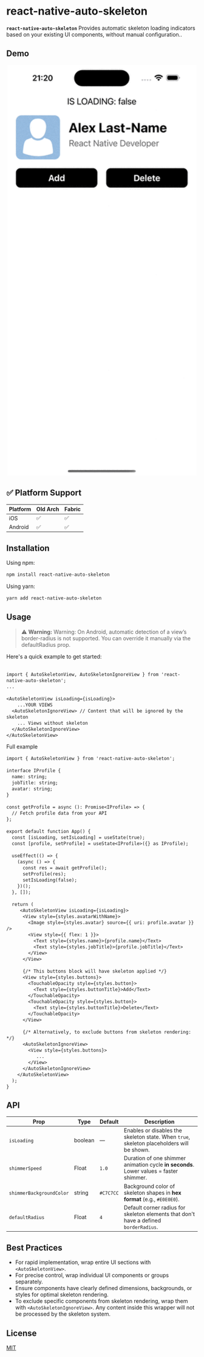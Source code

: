 # react-native-auto-skeleton

**`react-native-auto-skeleton`** Provides automatic skeleton loading indicators based on your existing UI components, without manual configuration..

## Demo
<p align="center">
<img src="./assets/demo.gif" width="500" alt="react-native-auto-skeleton demo" />
</p>

## ✅ Platform Support

| Platform | Old Arch | Fabric |
|----------|----------|--------|
| iOS      | ✅        | ✅      |
| Android  | ✅        | ✅      |

## Installation

Using npm:
```bash
npm install react-native-auto-skeleton
```

Using yarn:
```bash
yarn add react-native-auto-skeleton
```

## Usage

> ⚠️ **Warning:** Warning: On Android, automatic detection of a view’s border-radius is not supported. You can override it manually via the defaultRadius prop.

Here's a quick example to get started:


```tsx

import { AutoSkeletonView, AutoSkeletonIgnoreView } from 'react-native-auto-skeleton';
...

<AutoSkeletonView isLoading={isLoading}>
    ...YOUR VIEWS
  <AutoSkeletonIgnoreView> // Content that will be ignored by the skeleton
    ... Views without skeleton
  </AutoSkeletonIgnoreView>
</AutoSkeletonView>
```

Full example

```tsx
import { AutoSkeletonView } from 'react-native-auto-skeleton';

interface IProfile {
  name: string;
  jobTitle: string;
  avatar: string;
}

const getProfile = async (): Promise<IProfile> => {
  // Fetch profile data from your API
};

export default function App() {
  const [isLoading, setIsLoading] = useState(true);
  const [profile, setProfile] = useState<IProfile>({} as IProfile);

  useEffect(() => {
    (async () => {
      const res = await getProfile();
      setProfile(res);
      setIsLoading(false);
    })();
  }, []);

  return (
     <AutoSkeletonView isLoading={isLoading}>
      <View style={styles.avatarWithName}>
        <Image style={styles.avatar} source={{ uri: profile.avatar }} />
        <View style={{ flex: 1 }}>
          <Text style={styles.name}>{profile.name}</Text>
          <Text style={styles.jobTitle}>{profile.jobTitle}</Text>
        </View>
      </View>

      {/* This buttons block will have skeleton applied */}
      <View style={styles.buttons}>
        <TouchableOpacity style={styles.button}>
          <Text style={styles.buttonTitle}>Add</Text>
        </TouchableOpacity>
        <TouchableOpacity style={styles.button}>
          <Text style={styles.buttonTitle}>Delete</Text>
        </TouchableOpacity>
      </View>

      {/* Alternatively, to exclude buttons from skeleton rendering: */}
      <AutoSkeletonIgnoreView>
        <View style={styles.buttons}>
           ...
        </View>
      </AutoSkeletonIgnoreView>
    </AutoSkeletonView>
  );
}
```

## API

| Prop                      | Type    | Default | Description                                                                                   |
|---------------------------|---------|---------|-----------------------------------------------------------------------------------------------|
| `isLoading`               | boolean | —       | Enables or disables the skeleton state. When `true`, skeleton placeholders will be shown.     |
| `shimmerSpeed`            | Float   | `1.0`   | Duration of one shimmer animation cycle **in seconds**. Lower values = faster shimmer.        |
| `shimmerBackgroundColor`  | string  | `#C7C7CC`       | Background color of skeleton shapes in **hex format** (e.g., `#E0E0E0`).                      |
| `defaultRadius`           | Float   | `4`     | Default corner radius for skeleton elements that don't have a defined `borderRadius`.         |

## Best Practices

- For rapid implementation, wrap entire UI sections with `<AutoSkeletonView>`.
- For precise control, wrap individual UI components or groups separately.
- Ensure components have clearly defined dimensions, backgrounds, or styles for optimal skeleton rendering.
- To exclude specific components from skeleton rendering, wrap them with `<AutoSkeletonIgnoreView>`. Any content inside this wrapper will not be processed by the skeleton system.

## License

[MIT](LICENSE)
